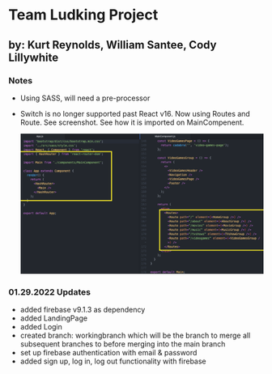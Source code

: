 # Team Ludking Project

## by: Kurt Reynolds, William Santee, Cody Lillywhite

### Notes

- Using SASS, will need a pre-processor
- Switch is no longer supported past React v16. Now using Routes and Route. See screenshot. See how it is imported on MainCompenent.

  <img src="src/images/README-IMG-react-routes.png" width="500"/>

### 01.29.2022 Updates

- added firebase v9.1.3 as dependency
- added LandingPage
- added Login
- created branch: workingbranch which will be the branch to merge all subsequent branches to before merging into the main branch
- set up firebase authentication with email & password
- added sign up, log in, log out functionality with firebase
